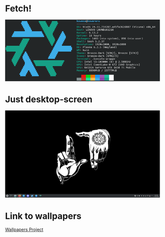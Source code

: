 # Fetch!
![Screenshot2.png](./Screenshots/Screenshot2.png)

# Just desktop-screen
![Screenshot1.png](./Screenshots/Screenshot1.png)

# Link to wallpapers
[Wallpapers Project](https://github.com/kowareru/wallpapers)
